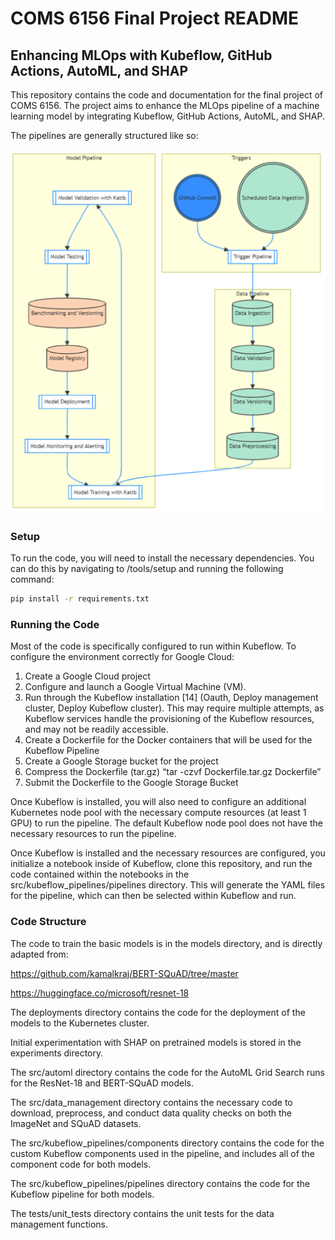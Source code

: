 # COMS 6156 Final Project README

## Enhancing MLOps with Kubeflow, GitHub Actions, AutoML, and SHAP

This repository contains the code and documentation for the final project of COMS 6156. The project aims to enhance the MLOps pipeline of a machine learning model by integrating Kubeflow, GitHub Actions, AutoML, and SHAP.

The pipelines are generally structured like so:

![Pipeline](project-overview.png)

### Setup

To run the code, you will need to install the necessary dependencies. You can do this by navigating to /tools/setup and running the following command:

```bash
pip install -r requirements.txt
```

### Running the Code

Most of the code is specifically configured to run within Kubeflow. To configure the environment correctly for Google Cloud:

1. Create a Google Cloud project
2. Configure and launch a Google Virtual Machine (VM). 
3. Run through the Kubeflow installation [14] (Oauth, Deploy management cluster, Deploy Kubeflow cluster). This may require multiple attempts, as Kubeflow services handle the provisioning of the Kubeflow resources, and may not be readily accessible.
3. Create a Dockerfile for the Docker containers that will be used for the Kubeflow Pipeline 
4. Create a Google Storage bucket for the project
5. Compress the Dockerfile (tar.gz)
“tar -czvf Dockerfile.tar.gz Dockerfile”
6. Submit the Dockerfile to the Google Storage Bucket

Once Kubeflow is installed, you will also need to configure an additional Kubernetes node pool with the necessary compute resources (at least 1 GPU) to run the pipeline. The default Kubeflow node pool does not have the necessary resources to run the pipeline.

Once Kubeflow is installed and the necessary resources are configured, you initialize a notebook inside of Kubeflow, clone this repository, and run the code contained within the notebooks in the src/kubeflow_pipelines/pipelines directory. This will generate the YAML files for the pipeline, which can then be selected within Kubeflow and run.

### Code Structure

The code to train the basic models is in the models directory, and is directly adapted from:

https://github.com/kamalkraj/BERT-SQuAD/tree/master

https://huggingface.co/microsoft/resnet-18

The deployments directory contains the code for the deployment of the models to the Kubernetes cluster.

Initial experimentation with SHAP on pretrained models is stored in the experiments directory.

The src/automl directory contains the code for the AutoML Grid Search runs for the ResNet-18 and BERT-SQuAD models.

The src/data_management directory contains the necessary code to download, preprocess, and conduct data quality checks on both the ImageNet and SQuAD datasets.

The src/kubeflow_pipelines/components directory contains the code for the custom Kubeflow components used in the pipeline, and includes all of the component code for both models.

The src/kubeflow_pipelines/pipelines directory contains the code for the Kubeflow pipeline for both models.

The tests/unit_tests directory contains the unit tests for the data management functions.

